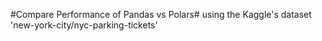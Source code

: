 #Compare Performance of Pandas vs Polars# using the Kaggle's dataset 'new-york-city/nyc-parking-tickets'
